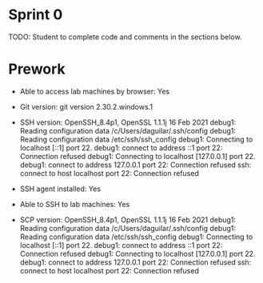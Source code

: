 # Sprint 0
TODO: Student to complete code and comments in the sections below.

# Prework
- Able to access lab machines by browser:
Yes
- Git version:
git version 2.30.2.windows.1

- SSH version:
OpenSSH_8.4p1, OpenSSL 1.1.1j  16 Feb 2021
debug1: Reading configuration data /c/Users/daguilar/.ssh/config
debug1: Reading configuration data /etc/ssh/ssh_config
debug1: Connecting to localhost [::1] port 22.
debug1: connect to address ::1 port 22: Connection refused
debug1: Connecting to localhost [127.0.0.1] port 22.
debug1: connect to address 127.0.0.1 port 22: Connection refused
ssh: connect to host localhost port 22: Connection refused

- SSH agent installed:
Yes

- Able to SSH to lab machines:
Yes

- SCP version:
OpenSSH_8.4p1, OpenSSL 1.1.1j  16 Feb 2021
debug1: Reading configuration data /c/Users/daguilar/.ssh/config
debug1: Reading configuration data /etc/ssh/ssh_config
debug1: Connecting to localhost [::1] port 22.
debug1: connect to address ::1 port 22: Connection refused
debug1: Connecting to localhost [127.0.0.1] port 22.
debug1: connect to address 127.0.0.1 port 22: Connection refused
ssh: connect to host localhost port 22: Connection refused
